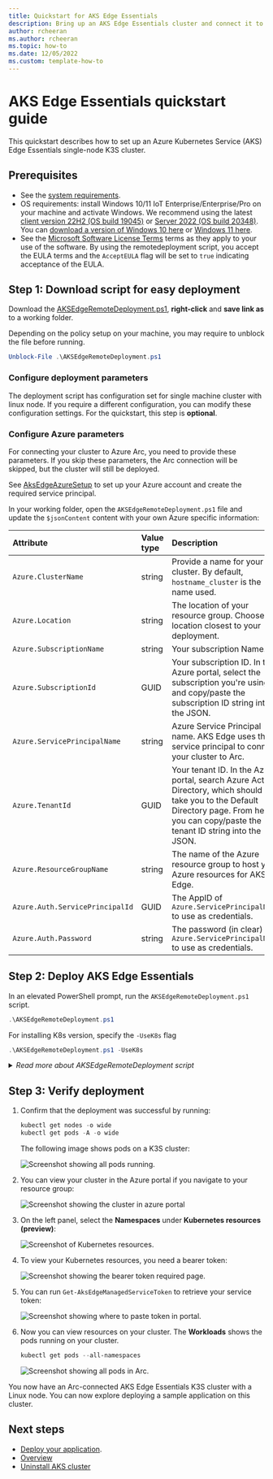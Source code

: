 ```yaml
---
title: Quickstart for AKS Edge Essentials
description: Bring up an AKS Edge Essentials cluster and connect it to Arc. 
author: rcheeran
ms.author: rcheeran
ms.topic: how-to
ms.date: 12/05/2022
ms.custom: template-how-to
---
```


# AKS Edge Essentials quickstart guide

This quickstart describes how to set up an Azure Kubernetes Service (AKS) Edge Essentials single-node K3S cluster.

## Prerequisites

- See the [system requirements](aks-edge-system-requirements.md).
- OS requirements: install Windows 10/11 IoT Enterprise/Enterprise/Pro on your machine and activate Windows. We recommend using the latest [client version 22H2 (OS build 19045)](/windows/release-health/release-information) or [Server 2022 (OS build 20348)](/windows/release-health/windows-server-release-info). You can [download a version of Windows 10 here](https://www.microsoft.com/software-download/windows10) or [Windows 11 here](https://www.microsoft.com/software-download/windows11).
- See the [Microsoft Software License Terms](aks-edge-software-license-terms.md) terms as they apply to your use of the software. By using the remotedeployment script, you accept the EULA terms and the `AcceptEULA` flag will be set to `true` indicating acceptance of the EULA.

## Step 1: Download script for easy deployment

Download the [AKSEdgeRemoteDeployment.ps1](https://raw.githubusercontent.com/Azure/AKS-Edge/main/tools/scripts/AksEdgeRemoteDeploy/AksEdgeRemoteDeploy.ps1), **right-click** and **save link as** to a working folder.

Depending on the policy setup on your machine, you may require to unblock the file before running.

```powershell
Unblock-File .\AKSEdgeRemoteDeployment.ps1
```

### Configure deployment parameters

The deployment script has configuration set for single machine cluster with linux node. If you require a different configuration, you can modify these configuration settings. For the quickstart, this step is **optional**.

### Configure Azure parameters

For connecting your cluster to Azure Arc, you need to provide these parameters. If you skip these parameters, the Arc connection will be skipped, but the cluster will still be deployed.

See [AksEdgeAzureSetup](https://github.com/Azure/AKS-Edge/blob/main/tools/scripts/AksEdgeAzureSetup/README.md) to set up your Azure account and create the required service principal.

In your working folder, open the `AKSEdgeRemoteDeployment.ps1` file and update the `$jsonContent` content with your own Azure specific information:

   | Attribute | Value type      |  Description |
   | :------------ |:-----------|:--------|
   |`Azure.ClusterName` | string | Provide a name for your cluster. By default, `hostname_cluster` is the name used. |
   |`Azure.Location` | string | The location of your resource group. Choose the location closest to your deployment. |
   |`Azure.SubscriptionName` | string | Your subscription Name. |
   |`Azure.SubscriptionId` | GUID | Your subscription ID. In the Azure portal, select the subscription you're using and copy/paste the subscription ID string into the JSON. |
   |`Azure.ServicePrincipalName` | string | Azure Service Principal name. AKS Edge uses this service principal to connect your cluster to Arc.|
   |`Azure.TenantId` | GUID | Your tenant ID. In the Azure portal, search Azure Active Directory, which should take you to the Default Directory page. From here, you can copy/paste the tenant ID string into the JSON. |
   |`Azure.ResourceGroupName` | string | The name of the Azure resource group to host your Azure resources for AKS Edge.|
   |`Azure.Auth.ServicePrincipalId` | GUID | The AppID of `Azure.ServicePrincipalName` to use as credentials.|
   |`Azure.Auth.Password` | string | The password (in clear) for `Azure.ServicePrincipalName` to use as credentials.|

## Step 2: Deploy AKS Edge Essentials

In an elevated PowerShell prompt, run the `AKSEdgeRemoteDeployment.ps1` script.

```powershell
.\AKSEdgeRemoteDeployment.ps1
```

For installing K8s version, specify the `-UseK8s` flag

```powershell
.\AKSEdgeRemoteDeployment.ps1 -UseK8s
```

<details>
<summary><i>Read more about AKSEdgeRemoteDeployment script</i></summary>
This script automates the following steps

- Download the Github repo `Azure/AKS-Edge` to the current working folder
- Update the `aide-userconfig.json` with the json in the script
- Invoke `Start-AideWorkflow` function that performs the following
  - Download and install AKS Edge Essentials MSI.
  - Install required Host OS features (`Install-AksEdgeHostFeatures`). The machine may reboot when Hyper-V is enabled and you'll need to restart the script again.
  - Deploy a single machine cluster with internal switch (linux node only).
- Invoke `Connect-AideArc` function if the Azure parameters are provided. This function performs the following
  - Install the Azure Connected Machine Agent and connects the host machine to Arc for Servers
  - Connects the deployed cluster to Arc for Connected Kubernetes.
  
</details>

## Step 3: Verify deployment

1. Confirm that the deployment was successful by running:

    ```powershell
    kubectl get nodes -o wide
    kubectl get pods -A -o wide
    ```

    The following image shows pods on a K3S cluster:

    ![Screenshot showing all pods running.](./media/aks-edge/all-pods-running.png)

2. You can view your cluster in the Azure portal if you navigate to your resource group:

   ![Screenshot showing the cluster in azure portal](media/aks-edge/cluster-in-az-portal.png)

3. On the left panel, select the **Namespaces** under **Kubernetes resources (preview)**:

   ![Screenshot of Kubernetes resources.](media/aks-edge/kubernetes-resources-preview.png)

4. To view your Kubernetes resources, you need a bearer token:

   ![Screenshot showing the bearer token required page.](media/aks-edge/bearer-token-required.png)

5. You can run `Get-AksEdgeManagedServiceToken` to retrieve your service token:

   ![Screenshot showing where to paste token in portal.](media/aks-edge/bearer-token-in-portal.png)

6. Now you can view resources on your cluster. The **Workloads** shows the pods running on your cluster.

    ```powershell
    kubectl get pods --all-namespaces
    ```

    ![Screenshot showing all pods in Arc.](media/aks-edge/all-pods-in-arc.png)

You now have an Arc-connected AKS Edge Essentials K3S cluster with a Linux node. You can now explore deploying a sample application on this cluster.

## Next steps

- [Deploy your application](aks-edge-howto-deploy-app.md).
- [Overview](aks-edge-overview.md)
- [Uninstall AKS cluster](aks-edge-howto-uninstall.md)
